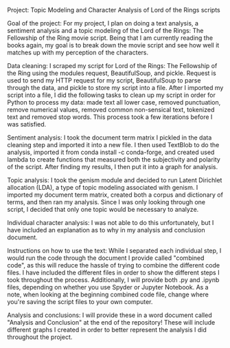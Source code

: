 Project: Topic Modeling and Character Analysis of Lord of the Rings scripts

Goal of the project: For my project, I plan on doing a text analysis, a sentiment analysis and a topic modeling of the Lord of the Rings: The Fellowship of the Ring movie script. Being that I am currently reading the books again, my goal is to break down the movie script and see how well it matches up with my perception of the characters.

Data cleaning: I scraped my script for Lord of the Rings: The Fellowship of the Ring using the modules request, BeautifulSoup, and pickle. Request is used to send my HTTP request for my script, BeautifulSoup to parse through the data, and pickle to store my script into a file. After I imported my script into a file, I did the following tasks to clean up my script in order for Python to process my data: made text all lower case, removed punctuation, remove numerical values, removed common non-sensical text, tokenized text and removed stop words. This process took a few iterations before I was satisfied.

Sentiment analysis: I took the document term matrix I pickled in the data cleaning step and imported it into a new file. I then used TextBlob to do the analysis, imported it from conda install -c conda-forge, and created used lambda to create functions that measured both the subjectivity and polarity of the script. After finding my results, I then put it into a graph for analysis.

Topic analysis: I took the genism module and decided to run Latent Dirichlet allocation (LDA), a type of topic modeling associated with genism. I imported my document term matrix, created both a corpus and dictionary of terms, and then ran my analysis. Since I was only looking through one script, I decided that only one topic would be necessary to analyze. 

Individual character analysis: I was not able to do this  unfortunately, but I have included an explanation as to why in my analysis and conclusion document.

Instructions on how to use the text: While I separated each individual step, I would run the code through the document I provide called "combined code", as this will reduce the hassle of trying to combine the different code files. I have included the different files in order to show the different steps I took throughout the process. Additionally, I will provide both .py and .ipynb files, depending on whether you use Spyder or Jupyter Notebook. As a note, when looking at the beginning combined code file, change where you're saving the script files to your own computer.

Analysis and conclusions: I will provide these in a word document called "Analysis and Conclusion" at the end of the repository! These will include different graphs I created in order to better represent the analysis I did throughout the project.

